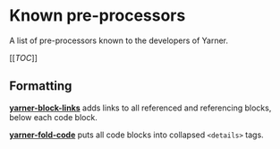 # Known pre-processors

A list of pre-processors known to the developers of Yarner.

[[_TOC_]]

## Formatting

**[yarner-block-links](https://github.com/mlange-42/yarner-block-links)** adds links to all referenced and referencing blocks, below each code block.

**[yarner-fold-code](https://github.com/mlange-42/yarner-fold-code)** puts all code blocks into collapsed `<details>` tags.

